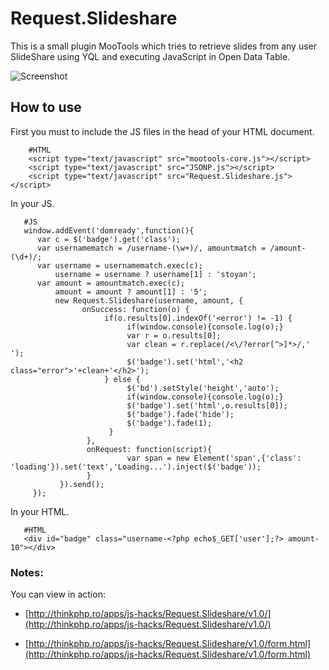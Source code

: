 Request.Slideshare
====================

This is a small plugin MooTools which tries to retrieve slides from any user SlideShare using YQL and executing JavaScript in Open Data Table.


![Screenshot](http://farm5.static.flickr.com/4085/5109861642_27e2f6eaab_b.jpg)

How to use
----------

First you must to include the JS files in the head of your HTML document.

        #HTML
        <script type="text/javascript" src="mootools-core.js"></script>
        <script type="text/javascript" src="JSONP.js"></script>
        <script type="text/javascript" src="Request.Slideshare.js"></script>

In your JS.

       #JS
       window.addEvent('domready',function(){
          var c = $('badge').get('class');
          var usernamematch = /username-(\w+)/, amountmatch = /amount-(\d+)/; 
          var username = usernamematch.exec(c);
              username = username ? username[1] : 'stoyan';  
          var amount = amountmatch.exec(c);
              amount = amount ? amount[1] : '5';  
              new Request.Slideshare(username, amount, {
                    onSuccess: function(o) {
                         if(o.results[0].indexOf('<error') != -1) {
                              if(window.console){console.log(o);}
                              var r = o.results[0]; 
                              var clean = r.replace(/<\/?error[^>]*>/,' '); 
                              $('badge').set('html','<h2 class="error">'+clean+'</h2>');
                         } else {
                              $('bd').setStyle('height','auto');
                              if(window.console){console.log(o);}
                              $('badge').set('html',o.results[0]);
                              $('badge').fade('hide'); 
                              $('badge').fade(1);
                          }
                     },
                     onRequest: function(script){
                              var span = new Element('span',{'class': 'loading'}).set('text','Loading...').inject($('badge'));
                     }  
               }).send();
         });


In your HTML.

       #HTML
       <div id="badge" class="username-<?php echo$_GET['user'];?> amount-10"></div>       

### Notes:

You can view in action:

- [http://thinkphp.ro/apps/js-hacks/Request.Slideshare/v1.0/](http://thinkphp.ro/apps/js-hacks/Request.Slideshare/v1.0/)

- [http://thinkphp.ro/apps/js-hacks/Request.Slideshare/v1.0/form.html](http://thinkphp.ro/apps/js-hacks/Request.Slideshare/v1.0/form.html)
